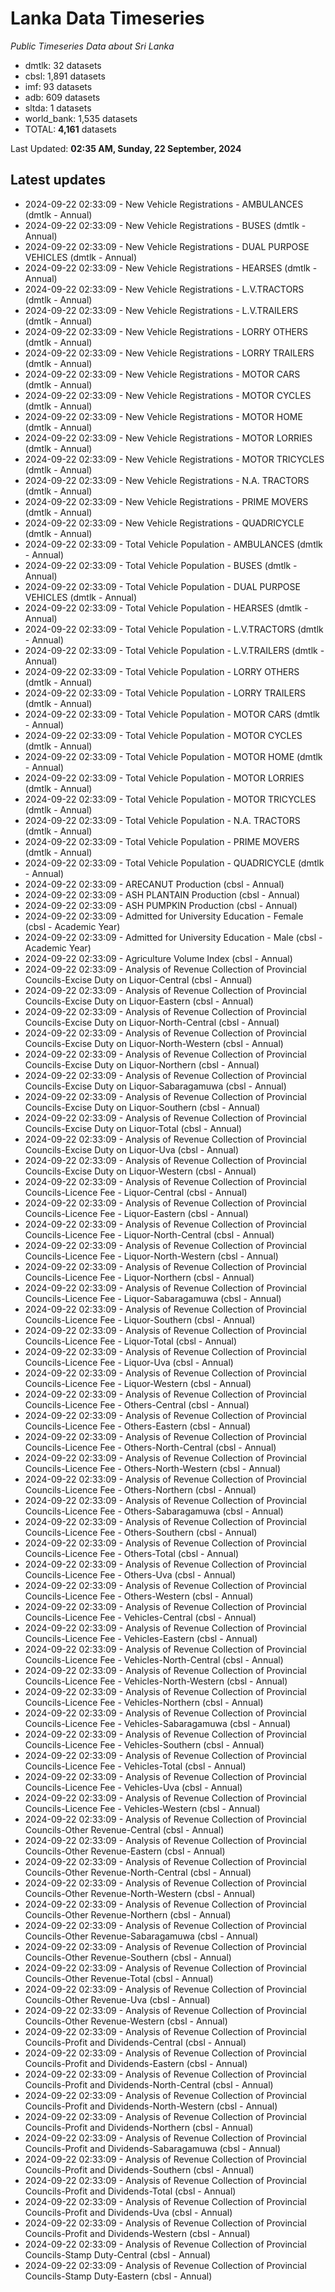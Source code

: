 # Lanka Data Timeseries
*Public Timeseries Data about Sri Lanka*

* dmtlk: 32 datasets
* cbsl: 1,891 datasets
* imf: 93 datasets
* adb: 609 datasets
* sltda: 1 datasets
* world_bank: 1,535 datasets
* TOTAL: **4,161** datasets

Last Updated: **02:35 AM, Sunday, 22 September, 2024**

## Latest updates

* 2024-09-22 02:33:09 - New Vehicle Registrations - AMBULANCES (dmtlk - Annual)
* 2024-09-22 02:33:09 - New Vehicle Registrations - BUSES (dmtlk - Annual)
* 2024-09-22 02:33:09 - New Vehicle Registrations - DUAL PURPOSE VEHICLES (dmtlk - Annual)
* 2024-09-22 02:33:09 - New Vehicle Registrations - HEARSES (dmtlk - Annual)
* 2024-09-22 02:33:09 - New Vehicle Registrations - L.V.TRACTORS (dmtlk - Annual)
* 2024-09-22 02:33:09 - New Vehicle Registrations - L.V.TRAILERS (dmtlk - Annual)
* 2024-09-22 02:33:09 - New Vehicle Registrations - LORRY OTHERS (dmtlk - Annual)
* 2024-09-22 02:33:09 - New Vehicle Registrations - LORRY TRAILERS (dmtlk - Annual)
* 2024-09-22 02:33:09 - New Vehicle Registrations - MOTOR CARS (dmtlk - Annual)
* 2024-09-22 02:33:09 - New Vehicle Registrations - MOTOR CYCLES (dmtlk - Annual)
* 2024-09-22 02:33:09 - New Vehicle Registrations - MOTOR HOME (dmtlk - Annual)
* 2024-09-22 02:33:09 - New Vehicle Registrations - MOTOR LORRIES (dmtlk - Annual)
* 2024-09-22 02:33:09 - New Vehicle Registrations - MOTOR TRICYCLES (dmtlk - Annual)
* 2024-09-22 02:33:09 - New Vehicle Registrations - N.A. TRACTORS (dmtlk - Annual)
* 2024-09-22 02:33:09 - New Vehicle Registrations - PRIME MOVERS (dmtlk - Annual)
* 2024-09-22 02:33:09 - New Vehicle Registrations - QUADRICYCLE (dmtlk - Annual)
* 2024-09-22 02:33:09 - Total Vehicle Population - AMBULANCES (dmtlk - Annual)
* 2024-09-22 02:33:09 - Total Vehicle Population - BUSES (dmtlk - Annual)
* 2024-09-22 02:33:09 - Total Vehicle Population - DUAL PURPOSE VEHICLES (dmtlk - Annual)
* 2024-09-22 02:33:09 - Total Vehicle Population - HEARSES (dmtlk - Annual)
* 2024-09-22 02:33:09 - Total Vehicle Population - L.V.TRACTORS (dmtlk - Annual)
* 2024-09-22 02:33:09 - Total Vehicle Population - L.V.TRAILERS (dmtlk - Annual)
* 2024-09-22 02:33:09 - Total Vehicle Population - LORRY OTHERS (dmtlk - Annual)
* 2024-09-22 02:33:09 - Total Vehicle Population - LORRY TRAILERS (dmtlk - Annual)
* 2024-09-22 02:33:09 - Total Vehicle Population - MOTOR CARS (dmtlk - Annual)
* 2024-09-22 02:33:09 - Total Vehicle Population - MOTOR CYCLES (dmtlk - Annual)
* 2024-09-22 02:33:09 - Total Vehicle Population - MOTOR HOME (dmtlk - Annual)
* 2024-09-22 02:33:09 - Total Vehicle Population - MOTOR LORRIES (dmtlk - Annual)
* 2024-09-22 02:33:09 - Total Vehicle Population - MOTOR TRICYCLES (dmtlk - Annual)
* 2024-09-22 02:33:09 - Total Vehicle Population - N.A. TRACTORS (dmtlk - Annual)
* 2024-09-22 02:33:09 - Total Vehicle Population - PRIME MOVERS (dmtlk - Annual)
* 2024-09-22 02:33:09 - Total Vehicle Population - QUADRICYCLE (dmtlk - Annual)
* 2024-09-22 02:33:09 - ARECANUT Production (cbsl - Annual)
* 2024-09-22 02:33:09 - ASH PLANTAIN Production (cbsl - Annual)
* 2024-09-22 02:33:09 - ASH PUMPKIN Production (cbsl - Annual)
* 2024-09-22 02:33:09 - Admitted for University Education - Female (cbsl - Academic Year)
* 2024-09-22 02:33:09 - Admitted for University Education - Male (cbsl - Academic Year)
* 2024-09-22 02:33:09 - Agriculture Volume Index (cbsl - Annual)
* 2024-09-22 02:33:09 - Analysis of Revenue Collection of Provincial Councils-Excise Duty on Liquor-Central (cbsl - Annual)
* 2024-09-22 02:33:09 - Analysis of Revenue Collection of Provincial Councils-Excise Duty on Liquor-Eastern (cbsl - Annual)
* 2024-09-22 02:33:09 - Analysis of Revenue Collection of Provincial Councils-Excise Duty on Liquor-North-Central (cbsl - Annual)
* 2024-09-22 02:33:09 - Analysis of Revenue Collection of Provincial Councils-Excise Duty on Liquor-North-Western (cbsl - Annual)
* 2024-09-22 02:33:09 - Analysis of Revenue Collection of Provincial Councils-Excise Duty on Liquor-Northern (cbsl - Annual)
* 2024-09-22 02:33:09 - Analysis of Revenue Collection of Provincial Councils-Excise Duty on Liquor-Sabaragamuwa (cbsl - Annual)
* 2024-09-22 02:33:09 - Analysis of Revenue Collection of Provincial Councils-Excise Duty on Liquor-Southern (cbsl - Annual)
* 2024-09-22 02:33:09 - Analysis of Revenue Collection of Provincial Councils-Excise Duty on Liquor-Total (cbsl - Annual)
* 2024-09-22 02:33:09 - Analysis of Revenue Collection of Provincial Councils-Excise Duty on Liquor-Uva (cbsl - Annual)
* 2024-09-22 02:33:09 - Analysis of Revenue Collection of Provincial Councils-Excise Duty on Liquor-Western (cbsl - Annual)
* 2024-09-22 02:33:09 - Analysis of Revenue Collection of Provincial Councils-Licence Fee - Liquor-Central (cbsl - Annual)
* 2024-09-22 02:33:09 - Analysis of Revenue Collection of Provincial Councils-Licence Fee - Liquor-Eastern (cbsl - Annual)
* 2024-09-22 02:33:09 - Analysis of Revenue Collection of Provincial Councils-Licence Fee - Liquor-North-Central (cbsl - Annual)
* 2024-09-22 02:33:09 - Analysis of Revenue Collection of Provincial Councils-Licence Fee - Liquor-North-Western (cbsl - Annual)
* 2024-09-22 02:33:09 - Analysis of Revenue Collection of Provincial Councils-Licence Fee - Liquor-Northern (cbsl - Annual)
* 2024-09-22 02:33:09 - Analysis of Revenue Collection of Provincial Councils-Licence Fee - Liquor-Sabaragamuwa (cbsl - Annual)
* 2024-09-22 02:33:09 - Analysis of Revenue Collection of Provincial Councils-Licence Fee - Liquor-Southern (cbsl - Annual)
* 2024-09-22 02:33:09 - Analysis of Revenue Collection of Provincial Councils-Licence Fee - Liquor-Total (cbsl - Annual)
* 2024-09-22 02:33:09 - Analysis of Revenue Collection of Provincial Councils-Licence Fee - Liquor-Uva (cbsl - Annual)
* 2024-09-22 02:33:09 - Analysis of Revenue Collection of Provincial Councils-Licence Fee - Liquor-Western (cbsl - Annual)
* 2024-09-22 02:33:09 - Analysis of Revenue Collection of Provincial Councils-Licence Fee - Others-Central (cbsl - Annual)
* 2024-09-22 02:33:09 - Analysis of Revenue Collection of Provincial Councils-Licence Fee - Others-Eastern (cbsl - Annual)
* 2024-09-22 02:33:09 - Analysis of Revenue Collection of Provincial Councils-Licence Fee - Others-North-Central (cbsl - Annual)
* 2024-09-22 02:33:09 - Analysis of Revenue Collection of Provincial Councils-Licence Fee - Others-North-Western (cbsl - Annual)
* 2024-09-22 02:33:09 - Analysis of Revenue Collection of Provincial Councils-Licence Fee - Others-Northern (cbsl - Annual)
* 2024-09-22 02:33:09 - Analysis of Revenue Collection of Provincial Councils-Licence Fee - Others-Sabaragamuwa (cbsl - Annual)
* 2024-09-22 02:33:09 - Analysis of Revenue Collection of Provincial Councils-Licence Fee - Others-Southern (cbsl - Annual)
* 2024-09-22 02:33:09 - Analysis of Revenue Collection of Provincial Councils-Licence Fee - Others-Total (cbsl - Annual)
* 2024-09-22 02:33:09 - Analysis of Revenue Collection of Provincial Councils-Licence Fee - Others-Uva (cbsl - Annual)
* 2024-09-22 02:33:09 - Analysis of Revenue Collection of Provincial Councils-Licence Fee - Others-Western (cbsl - Annual)
* 2024-09-22 02:33:09 - Analysis of Revenue Collection of Provincial Councils-Licence Fee - Vehicles-Central (cbsl - Annual)
* 2024-09-22 02:33:09 - Analysis of Revenue Collection of Provincial Councils-Licence Fee - Vehicles-Eastern (cbsl - Annual)
* 2024-09-22 02:33:09 - Analysis of Revenue Collection of Provincial Councils-Licence Fee - Vehicles-North-Central (cbsl - Annual)
* 2024-09-22 02:33:09 - Analysis of Revenue Collection of Provincial Councils-Licence Fee - Vehicles-North-Western (cbsl - Annual)
* 2024-09-22 02:33:09 - Analysis of Revenue Collection of Provincial Councils-Licence Fee - Vehicles-Northern (cbsl - Annual)
* 2024-09-22 02:33:09 - Analysis of Revenue Collection of Provincial Councils-Licence Fee - Vehicles-Sabaragamuwa (cbsl - Annual)
* 2024-09-22 02:33:09 - Analysis of Revenue Collection of Provincial Councils-Licence Fee - Vehicles-Southern (cbsl - Annual)
* 2024-09-22 02:33:09 - Analysis of Revenue Collection of Provincial Councils-Licence Fee - Vehicles-Total (cbsl - Annual)
* 2024-09-22 02:33:09 - Analysis of Revenue Collection of Provincial Councils-Licence Fee - Vehicles-Uva (cbsl - Annual)
* 2024-09-22 02:33:09 - Analysis of Revenue Collection of Provincial Councils-Licence Fee - Vehicles-Western (cbsl - Annual)
* 2024-09-22 02:33:09 - Analysis of Revenue Collection of Provincial Councils-Other Revenue-Central (cbsl - Annual)
* 2024-09-22 02:33:09 - Analysis of Revenue Collection of Provincial Councils-Other Revenue-Eastern (cbsl - Annual)
* 2024-09-22 02:33:09 - Analysis of Revenue Collection of Provincial Councils-Other Revenue-North-Central (cbsl - Annual)
* 2024-09-22 02:33:09 - Analysis of Revenue Collection of Provincial Councils-Other Revenue-North-Western (cbsl - Annual)
* 2024-09-22 02:33:09 - Analysis of Revenue Collection of Provincial Councils-Other Revenue-Northern (cbsl - Annual)
* 2024-09-22 02:33:09 - Analysis of Revenue Collection of Provincial Councils-Other Revenue-Sabaragamuwa (cbsl - Annual)
* 2024-09-22 02:33:09 - Analysis of Revenue Collection of Provincial Councils-Other Revenue-Southern (cbsl - Annual)
* 2024-09-22 02:33:09 - Analysis of Revenue Collection of Provincial Councils-Other Revenue-Total (cbsl - Annual)
* 2024-09-22 02:33:09 - Analysis of Revenue Collection of Provincial Councils-Other Revenue-Uva (cbsl - Annual)
* 2024-09-22 02:33:09 - Analysis of Revenue Collection of Provincial Councils-Other Revenue-Western (cbsl - Annual)
* 2024-09-22 02:33:09 - Analysis of Revenue Collection of Provincial Councils-Profit and Dividends-Central (cbsl - Annual)
* 2024-09-22 02:33:09 - Analysis of Revenue Collection of Provincial Councils-Profit and Dividends-Eastern (cbsl - Annual)
* 2024-09-22 02:33:09 - Analysis of Revenue Collection of Provincial Councils-Profit and Dividends-North-Central (cbsl - Annual)
* 2024-09-22 02:33:09 - Analysis of Revenue Collection of Provincial Councils-Profit and Dividends-North-Western (cbsl - Annual)
* 2024-09-22 02:33:09 - Analysis of Revenue Collection of Provincial Councils-Profit and Dividends-Northern (cbsl - Annual)
* 2024-09-22 02:33:09 - Analysis of Revenue Collection of Provincial Councils-Profit and Dividends-Sabaragamuwa (cbsl - Annual)
* 2024-09-22 02:33:09 - Analysis of Revenue Collection of Provincial Councils-Profit and Dividends-Southern (cbsl - Annual)
* 2024-09-22 02:33:09 - Analysis of Revenue Collection of Provincial Councils-Profit and Dividends-Total (cbsl - Annual)
* 2024-09-22 02:33:09 - Analysis of Revenue Collection of Provincial Councils-Profit and Dividends-Uva (cbsl - Annual)
* 2024-09-22 02:33:09 - Analysis of Revenue Collection of Provincial Councils-Profit and Dividends-Western (cbsl - Annual)
* 2024-09-22 02:33:09 - Analysis of Revenue Collection of Provincial Councils-Stamp Duty-Central (cbsl - Annual)
* 2024-09-22 02:33:09 - Analysis of Revenue Collection of Provincial Councils-Stamp Duty-Eastern (cbsl - Annual)